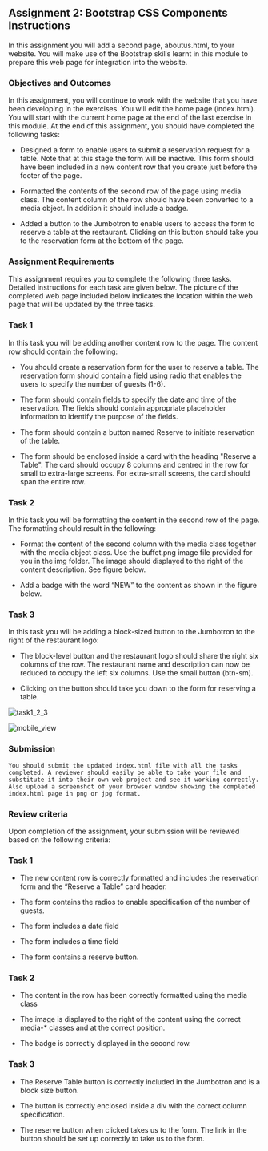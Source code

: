 ## Assignment 2: Bootstrap CSS Components Instructions 

In this assignment you will add a second page, aboutus.html, to your website. You will make use of the Bootstrap skills learnt in this module to prepare this web page for integration into the website.

### Objectives and Outcomes

In this assignment, you will continue to work with the website that you have been developing in the exercises. You will edit the home page (index.html). You will start with the current home page at the end of the last exercise in this module. At the end of this assignment, you should have completed the following tasks:

* Designed a form to enable users to submit a reservation request for a table. Note that at this stage the form will be inactive. This form should have been included in a new content row that you create just before the footer of the page.

* Formatted the contents of the second row of the page using media class. The content column of the row should have been converted to a media object. In addition it should include a badge.

* Added a button to the Jumbotron to enable users to access the form to reserve a table at the restaurant. Clicking on this button should take you to the reservation form at the bottom of the page.

### Assignment Requirements

This assignment requires you to complete the following three tasks. Detailed instructions for each task are given below. The picture of the completed web page included below indicates the location within the web page that will be updated by the three tasks.

### Task 1

In this task you will be adding another content row to the page. The content row should contain the following:

* You should create a reservation form for the user to reserve a table. The reservation form should contain a field using radio that enables the users to specify the number of guests (1-6).

* The form should contain fields to specify the date and time of the reservation. The fields should contain appropriate placeholder information to identify the purpose of the fields.

* The form should contain a button named Reserve to initiate reservation of the table.

* The form should be enclosed inside a card with the heading "Reserve a Table". The card should occupy 8 columns and centred in the row for small to extra-large screens. For extra-small screens, the card should span the entire row.

### Task 2

In this task you will be formatting the content in the second row of the page. The formatting should result in the following:

* Format the content of the second column with the media class together with the media object class. Use the buffet.png image file provided for you in the img folder. The image should displayed to the right of the content description. See figure below.

* Add a badge with the word “NEW” to the content as shown in the figure below.

### Task 3

In this task you will be adding a block-sized button to the Jumbotron to the right of the restaurant logo:

* The block-level button and the restaurant logo should share the right six columns of the row. The restaurant name and description can now be reduced to occupy the left six columns. Use the small button (btn-sm).

* Clicking on the button should take you down to the form for reserving a table.

![task1_2_3](images/task1_2_3.png)

![mobile_view](images/mobile_view.png)


### Submission

    You should submit the updated index.html file with all the tasks completed. A reviewer should easily be able to take your file and substitute it into their own web project and see it working correctly.
    Also upload a screenshot of your browser window showing the completed index.html page in png or jpg format.

### Review criteria

Upon completion of the assignment, your submission will be reviewed based on the following criteria:

### Task 1

* The new content row is correctly formatted and includes the reservation form and the “Reserve a Table” card header.

* The form contains the radios to enable specification of the number of guests.

* The form includes a date field

* The form includes a time field

* The form contains a reserve button.


### Task 2

* The content in the row has been correctly formatted using the media class

* The image is displayed to the right of the content using the correct media-* classes and at the correct position.

* The badge is correctly displayed in the second row.


### Task 3

* The Reserve Table button is correctly included in the Jumbotron and is a block size button.

* The button is correctly enclosed inside a div with the correct column specification.

* The reserve button when clicked takes us to the form. The link in the button should be set up correctly to take us to the 
form.